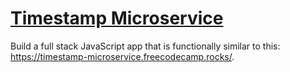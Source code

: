 
# [Timestamp Microservice](https://www.freecodecamp.org/learn/apis-and-microservices/apis-and-microservices-projects/timestamp-microservice)

Build a full stack JavaScript app that is functionally similar to this: https://timestamp-microservice.freecodecamp.rocks/.
